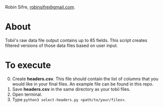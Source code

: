 Robin Sifre, robinsifre@gmail.com.  

# About  
Tobii's raw data file output contains up to 85 fields. This script creates filtered versions of those data files based on user input.  

# To execute  
0. Create <b>headers.csv</b>. This file should contain the list of columns that you would like in your final files.
An example file can be found in this repo.    
1. Save <b>headers.csv</b> in the same directory as your tobii files.  
2. Open terminal.  
3. Type `python3 select-headers.py <path/to/your/files>`.  
